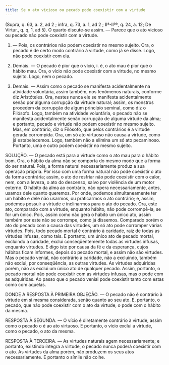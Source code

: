 ```yaml
---
title: Se o ato vicioso ou pecado pode coexistir com a virtude
---
```


(Supra, q. 63, a. 2, ad 2 ; infra, q. 73, a. 1, ad 2 ; IIª-IIªª, q. 24, a. 12; De Virtur., q. q, 1, ad 5).
  O quarto discute-se assim. ― Parece que o ato vicioso ou pecado não pode coexistir com a virtude.  

1. ― Pois, os contrários não podem coexistir no mesmo sujeito. Ora, o pecado é de certo modo contrário à virtude, como já se disse. Logo, não pode coexistir com ela.  

2. Demais. ― O pecado é pior que o vício, i. é, o ato mau é pior que o hábito mau. Ora, o vício não pode coexistir com a virtude, no mesmo sujeito. Logo, nem o pecado.  

3. Demais. ― Assim como o pecado se manifesta acidentalmente na atividade voluntária, assim também, nos fenômenos naturais, conforme diz Aristóteles. Ora, nestes nunca ele se manifesta acidentalmente senão por alguma corrupção da virtude natural; assim, os monstros procedem da corrupção de algum princípio seminal, como diz o Filósofo. Logo, também na atividade voluntária, o pecado não se manifesta acidentalmente senão corrupção de alguma virtude da alma; e portanto, pecado e virtude não podem coexistir no mesmo sujeito. Mas, em contrário, diz o Filósofo, que pelos contrários é a virtude gerada corrompida. Ora, um só ato virtuoso não causa a virtude, como já estabelecemos. Logo, também não a elimina um só ato pecaminoso. Portanto, uma e outro podem coexistir no mesmo sujeito.  

SOLUÇÃO. ― O pecado está para a virtude como o ato mau para o hábito bom. Ora, o hábito da alma não se comporta do mesmo modo que a forma do ser natural. Pois, a forma natural necessariamente produz a sua operação própria. Por isso com uma forma natural não pode coexistir o ato da forma contrária; assim, o ato de resfriar não pode coexistir com o calor, nem, com a leveza, o ato do descenso, salvo por violência de um motor externo. O hábito da alma ao contrário, não opera necessariamente, antes, usamos dele quanto queremos. Por onde, podemos simultaneamente ter um hábito e dele não usarmos, ou praticarmos o ato contrário; e, assim, podemos possuir a virtude e inclinarmos para o ato do pecado.  Ora, este ato, comparado com a virtude, enquanto hábito, não pode corrompê-la, se for um único. Pois, assim como não gera o hábito um único ato, assim também por este não se corrompe, como já dissemos. Comparado porém o ato do pecado com a causa das virtudes, um só ato pode corromper várias virtudes. Pois, todo pecado mortal é contrário à caridade, raiz de todas as virtudes infusas, como tais. E portanto, um único ato de pecado mortal, excluindo a caridade, exclui conseqüentemente todas as virtudes infusas, enquanto virtudes. E digo isto por causa da fé e da esperança, cujos hábitos ficam informes, depois do pecado mortal, e assim não são virtudes. Mas o pecado venial, não contrário à caridade, não a excluindo, também não exclui, por conseqüência, as outras virtudes. As virtudes adquiridas porém, não as exclui um único ato de qualquer pecado.  Assim, portanto, o pecado mortal não pode coexistir com as virtudes infusas, mas o pode com as adquiridas. Ao passo que o pecado venial pode coexistir tanto com estas como com aquelas.  

DONDE A RESPOSTA À PRIMEIRA OBJEÇÃO. ― O pecado não é contrário à virtude em si mesma considerada, senão quanto ao seu ato. E, portanto, o pecado, que não pode coexistir com o ato da virtude, o pode com o hábito da mesma.  

RESPOSTA À SEGUNDA. ― O vício é diretamente contrário à virtude, assim como o pecado o é ao ato virtuoso. E portanto, o vício exclui a virtude, como o pecado, o ato da mesma.  

RESPOSTA À TERCEIRA. ― As virtudes naturais agem necessariamente; e portanto, existindo íntegra a virtude, o pecado nunca poderá coexistir com o ato. As virtudes da alma porém, não produzem os seus atos necessariamente. E portanto o símile não colhe.